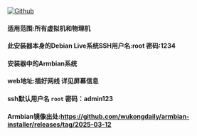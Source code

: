 [![Github](https://img.shields.io/badge/Release文件可在国内加速站下载-FC7C0D?logo=github&logoColor=fff&labelColor=000&style=for-the-badge)](https://wkdaily.cpolar.top/archives/1) 

#### 适用范围:所有虚拟机和物理机
#### 此安装器本身的Debian Live系统SSH用户名:root 密码:1234
#### 安装器中的Armbian系统
#### web地址:插好网线 详见屏幕信息
#### ssh默认用户名 `root` 密码：admin123
#### Armbian镜像出处:https://github.com/wukongdaily/armbian-installer/releases/tag/2025-03-12
